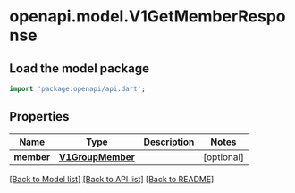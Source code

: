 # openapi.model.V1GetMemberResponse

## Load the model package
```dart
import 'package:openapi/api.dart';
```

## Properties
Name | Type | Description | Notes
------------ | ------------- | ------------- | -------------
**member** | [**V1GroupMember**](V1GroupMember.md) |  | [optional] 

[[Back to Model list]](../README.md#documentation-for-models) [[Back to API list]](../README.md#documentation-for-api-endpoints) [[Back to README]](../README.md)


